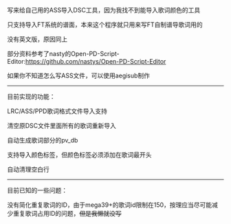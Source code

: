 写来给自己用的ASS导入DSC工具，因为我找不到能导入歌词颜色的工具

只支持导入FT系统的谱面，本来这个程序就只用来写FT自制谱导歌词用的

没有英文版，原因同上

部分资料参考了nasty的Open-PD-Script-Editor:https://github.com/nastys/Open-PD-Script-Editor

如果你不知道怎么写ASS文件，可以使用aegisub制作

------------------------------------------

目前实现的功能：

LRC/ASS/PPD歌词格式文件导入支持

清空原DSC文件里面所有的歌词重新导入

自动生成歌词部分的pv_db

支持导入颜色标签，但颜色标签必须添加在歌词最开头

自动清理空白行

------------------------------------------

目前已知的一些问题：

没有简化重复歌词的ID，由于mega39+的歌词id限制在150，按理应当尽可能减少重复歌词占用ID的问题，~~但是我懒就没写~~


